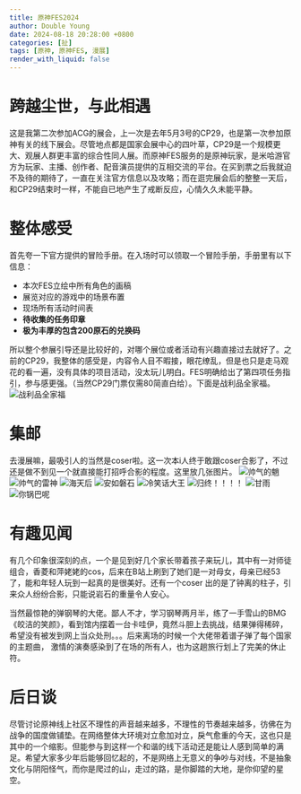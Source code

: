 ```yaml
---
title: 原神FES2024
author: Double Young
date: 2024-08-18 20:28:00 +0800
categories: [扯]
tags: [原神, 原神FES, 漫展]
render_with_liquid: false
---
```


# 跨越尘世，与此相遇
这是我第二次参加ACG的展会，上一次是去年5月3号的CP29，也是第一次参加原神有关的线下展会。尽管地点都是国家会展中心的四叶草，CP29是一个规模更大、观展人群更丰富的综合性同人展。而原神FES服务的是原神玩家，是米哈游官方为玩家、主播、创作者、配音演员提供的互相交流的平台。在买到票之后我就迫不及待的期待了，一直在关注官方信息以及攻略；而在逛完展会后的整整一天后，和CP29结束时一样，不能自已地产生了戒断反应，心情久久未能平静。

# 整体感受

首先夸一下官方提供的冒险手册。在入场时可以领取一个冒险手册，手册里有以下信息：

- 本次FES立绘中所有角色的画稿
- 展览对应的游戏中的场景布置
- 现场所有活动时间表
- **待收集的任务印章**
- **极为丰厚的包含200原石的兑换码**

所以整个参展引导还是比较好的，对哪个展位或者活动有兴趣直接过去就好了。之前的CP29，我整体的感受是，内容令人目不暇接，眼花缭乱，但是也只是走马观花的看一遍，没有具体的项目活动，没太玩儿明白。FES明确给出了第四项任务指引，参与感更强。（当然CP29门票仅需80简直白给）。下面是战利品全家福。
![战利品全家福](/assets/img/20240817_fes/DSC_0453.jpg)

# 集邮

去漫展嘛，最吸引人的当然是coser啦。这一次本i人终于敢跟coser合影了，不过还是做不到见一个就直接能打招呼合影的程度。这里放几张图片。
![帅气的魈](/assets/img/20240817_fes/DSC_0375.jpg)
![帅气的雷神](/assets/img/20240817_fes/DSC_0369.jpg)
![海天后](/assets/img/20240817_fes/DSC_0366.jpg)
![安如磐石](/assets/img/20240817_fes/DSC_0344.jpg)
![冷笑话大王](/assets/img/20240817_fes/DSC_0335.jpg)
![归终！！！！](/assets/img/20240817_fes/DSC_0323.jpg)
![甘雨](/assets/img/20240817_fes/DSC_0315.jpg)
![你锅巴呢](/assets/img/20240817_fes/DSC_0301.jpg)


# 有趣见闻

有几个印象很深刻的点，一个是见到好几个家长带着孩子来玩儿，其中有一对师徒组合，香菱和萍姥姥的cos，后来在B站上刷到了她们是一对母女，母亲已经53了，能和年轻人玩到一起真的是很美好。还有一个coser 出的是了钟离的柱子，引来众人纷纷合影，只能说岩石的重量令人安心。

当然最惊艳的弹钢琴的大佬。鄙人不才，学习钢琴两月半，练了一手雪山的BMG《皎洁的笑颜》，看到馆内摆着一台卡哇伊，竟然斗胆上去挑战，结果弹得稀碎，希望没有被发到网上当众处刑。。。后来离场的时候一个大佬带着谱子弹了每个国家的主题曲， 激情的演奏感染到了在场的所有人，也为这趟旅行划上了完美的休止符。

# 后日谈

尽管讨论原神线上社区不理性的声音越来越多，不理性的节奏越来越多，彷佛在为战争的国度做铺垫。在网络整体大环境对立愈加对立，戾气愈重的今天，这也只是其中的一个缩影。但能参与到这样一个和谐的线下活动还是能让人感到简单的满足。希望大家多少年后能够回忆起的，不是网络上无意义的争吵与对线，不是抽象文化与阴阳怪气，而你是爬过的山，走过的路，是你脚踏的大地，是你仰望的星空。